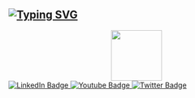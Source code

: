 ## [![Typing SVG](https://readme-typing-svg.herokuapp.com?font=Rockstar-ExtraBold&color=F33A6A&lines=Welcome🤝;Hi+My+friend🧑‍🤝‍🧑;I+am+Tharusha+Dilshan;💕How+are+you🙃;What+to+do🌹)](https://git.io/typing-svg)

<div id="header" align="center">
  <img src="https://media.giphy.com/media/M9gbBd9nbDrOTu1Mqx/giphy.gif" width="100"/>
</div>
<div id="badges">
  <a href="your-linkedin-URL">
    <img src="https://img.shields.io/badge/whatsapp-green?style=for-the-badge&logo=whatsapp&logoColor=white" alt="LinkedIn Badge"/>
  </a>
  <a href="your-youtube-URL">
    <img src="https://img.shields.io/badge/YouTube-red?style=for-the-badge&logo=youtube&logoColor=white" alt="Youtube Badge"/>
  </a>
  <a href="your-twitter-URL">
    <img src="https://img.shields.io/badge/Twitter-blue?style=for-the-badge&logo=twitter&logoColor=white" alt="Twitter Badge"/>
  </a>
</div>

